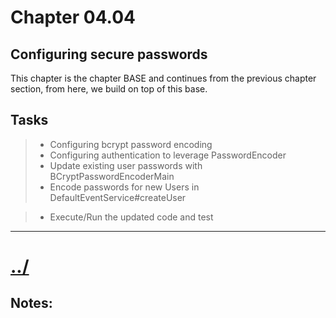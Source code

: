 # Chapter 04.04

## Configuring secure passwords
This chapter is the chapter BASE and continues from the previous chapter section, from here, we build on top of this base.

## Tasks

> * Configuring bcrypt password encoding
> * Configuring authentication to leverage PasswordEncoder
> * Update existing user passwords with BCryptPasswordEncoderMain
> * Encode passwords for new Users in DefaultEventService#createUser

> * Execute/Run the updated code and test


---

# [../](../README.md)




## Notes:



